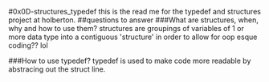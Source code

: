 #0x0D-structures_typedef
this is the read me for the typedef and structures project at holberton.
##questions to answer
###What are structures, when, why and how to use them?
structures are groupings of variables of 1 or more data type into a contiguous
'structure' in order to allow for oop esque coding?? lol

###How to use typedef?
typedef is used to make code more readable by abstracing out the struct line.